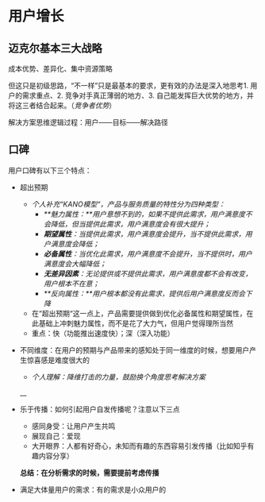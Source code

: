 # 用户增长

## 迈克尔基本三大战略

成本优势、差异化、集中资源策略

但这只是初级思路，“不一样”只是最基本的要求，更有效的办法是深入地思考1. 用户的需求重点、2. 竞争对手真正薄弱的地方、3. 自己能发挥巨大优势的地方，并将这三者结合起来。（_竞争者优势_）

解决方案思维逻辑过程：用户——目标——解决路径



## 口碑

用户口碑有以下三个特点：

* 超出预期

  * _个人补充“KANO模型“，产品与服务质量的特性分为四种类型：_
    * _**魅力属性：**用户意想不到的，如果不提供此需求，用户满意度不会降低，但当提供此需求，用户满意度会有很大提升；_
    * _**期望属性**：当提供此需求，用户满意度会提升，当不提供此需求，用户满意度会降低；_
    * _**必备属性**：当优化此需求，用户满意度不会提升，当不提供时，用户满意度会大幅降低；_
    * _**无差异因素**：无论提供或不提供此需求，用户满意度都不会有改变，用户根本不在意；_
    * _**反向属性：**用户根本都没有此需求，提供后用户满意度反而会下降_
  * 在“超出预期“这一点上，产品需要提供做到优化必备属性和期望属性，在此基础上冲刺魅力属性，而不是花了大力气，但用户觉得理所当然
  * 重点：快（功能推出速度快）；深（深入功能）

* 不同维度：在用户的预期与产品带来的感知处于同一维度的时候，想要用户产生惊喜感是难度很大的

  * _个人理解：降维打击的力量，鼓励换个角度思考解决方案_

  \_\_

* 乐于传播：如何引起用户自发传播呢？注意以下三点

  * 感同身受：让用户产生共鸣
  * 展现自己：爱现
  * 大开眼界：人都有好奇心，未知而有趣的东西容易引发传播（比如知乎有趣内容分享）

  **总结：在分析需求的时候，需要提前考虑传播**

* 满足大体量用户的需求：有的需求是小众用户的





